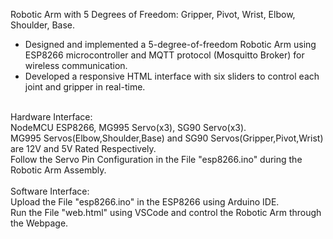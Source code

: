 Robotic Arm with 5 Degrees of Freedom: Gripper, Pivot, Wrist, Elbow, Shoulder, Base.<br />
- Designed and implemented a 5-degree-of-freedom Robotic Arm using ESP8266 microcontroller and 
MQTT protocol (Mosquitto Broker) for wireless communication.<br /> 
- Developed a responsive HTML interface with six sliders to control each joint and gripper in real-time.<br /><br />

Hardware Interface:<br />NodeMCU ESP8266, MG995 Servo(x3), SG90 Servo(x3).<br />
MG995 Servos(Elbow,Shoulder,Base) and SG90 Servos(Gripper,Pivot,Wrist) are 12V and 5V Rated Respectively.<br />
Follow the Servo Pin Configuration in the File "esp8266.ino" during the Robotic Arm Assembly.<br /><br />
Software Interface:<br />
Upload the File "esp8266.ino" in the ESP8266 using Arduino IDE.<br />
Run the File "web.html" using VSCode and control the Robotic Arm through the Webpage.<br /><br />

